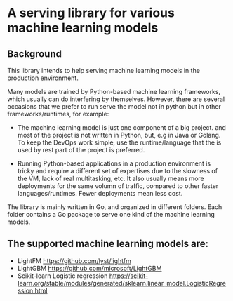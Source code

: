# A serving library for various machine learning models

## Background
This library intends to help serving machine learning models in the production environment.

Many models are trained by Python-based machine learning frameworks, which usually can do interfering by themselves.  However, there are several occasions that we prefer to run serve the model not in python but in other frameworks/runtimes, for example:

* The machine learning model is just one component of a big project. and most of the project is not written in Python, but, e.g in Java or Golang. To keep the DevOps work simple, use the runtime/language that the is used by rest part of the project is preferred.

* Running Python-based applications in a production environment is tricky and require a different set of expertises due to the slowness of the VM,  lack of real multitasking, etc. It also usually means more deployments for the same volumn of traffic,  compared to other faster languages/runtimes. Fewer deployments mean less cost.

The library is mainly written in Go, and organized in different folders. Each folder contains a Go package to serve one kind of the machine learning models. 


## The supported machine learning models are:

* LightFM https://github.com/lyst/lightfm
* LightGBM https://github.com/microsoft/LightGBM
* Scikit-learn 
  Logistic regression https://scikit-learn.org/stable/modules/generated/sklearn.linear_model.LogisticRegression.html
